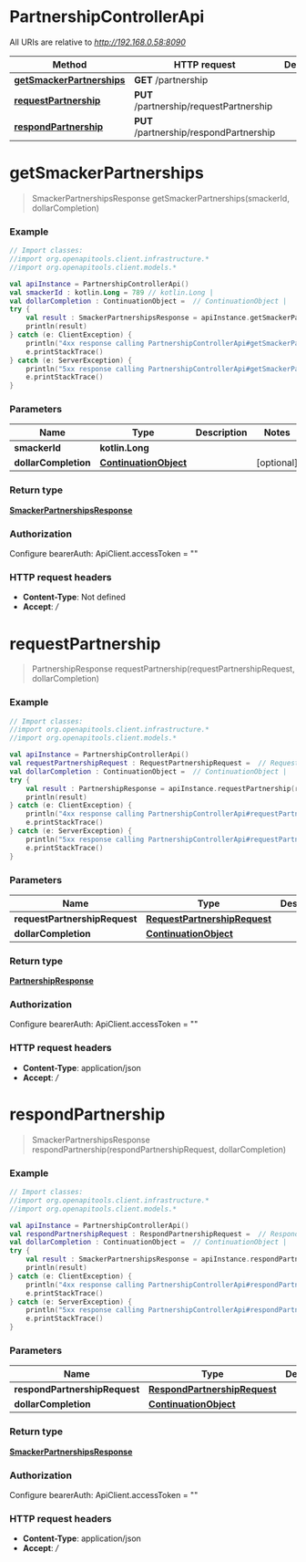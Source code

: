 # PartnershipControllerApi

All URIs are relative to *http://192.168.0.58:8090*

Method | HTTP request | Description
------------- | ------------- | -------------
[**getSmackerPartnerships**](PartnershipControllerApi.md#getSmackerPartnerships) | **GET** /partnership | 
[**requestPartnership**](PartnershipControllerApi.md#requestPartnership) | **PUT** /partnership/requestPartnership | 
[**respondPartnership**](PartnershipControllerApi.md#respondPartnership) | **PUT** /partnership/respondPartnership | 


<a name="getSmackerPartnerships"></a>
# **getSmackerPartnerships**
> SmackerPartnershipsResponse getSmackerPartnerships(smackerId, dollarCompletion)



### Example
```kotlin
// Import classes:
//import org.openapitools.client.infrastructure.*
//import org.openapitools.client.models.*

val apiInstance = PartnershipControllerApi()
val smackerId : kotlin.Long = 789 // kotlin.Long | 
val dollarCompletion : ContinuationObject =  // ContinuationObject | 
try {
    val result : SmackerPartnershipsResponse = apiInstance.getSmackerPartnerships(smackerId, dollarCompletion)
    println(result)
} catch (e: ClientException) {
    println("4xx response calling PartnershipControllerApi#getSmackerPartnerships")
    e.printStackTrace()
} catch (e: ServerException) {
    println("5xx response calling PartnershipControllerApi#getSmackerPartnerships")
    e.printStackTrace()
}
```

### Parameters

Name | Type | Description  | Notes
------------- | ------------- | ------------- | -------------
 **smackerId** | **kotlin.Long**|  |
 **dollarCompletion** | [**ContinuationObject**](.md)|  | [optional]

### Return type

[**SmackerPartnershipsResponse**](SmackerPartnershipsResponse.md)

### Authorization


Configure bearerAuth:
    ApiClient.accessToken = ""

### HTTP request headers

 - **Content-Type**: Not defined
 - **Accept**: */*

<a name="requestPartnership"></a>
# **requestPartnership**
> PartnershipResponse requestPartnership(requestPartnershipRequest, dollarCompletion)



### Example
```kotlin
// Import classes:
//import org.openapitools.client.infrastructure.*
//import org.openapitools.client.models.*

val apiInstance = PartnershipControllerApi()
val requestPartnershipRequest : RequestPartnershipRequest =  // RequestPartnershipRequest | 
val dollarCompletion : ContinuationObject =  // ContinuationObject | 
try {
    val result : PartnershipResponse = apiInstance.requestPartnership(requestPartnershipRequest, dollarCompletion)
    println(result)
} catch (e: ClientException) {
    println("4xx response calling PartnershipControllerApi#requestPartnership")
    e.printStackTrace()
} catch (e: ServerException) {
    println("5xx response calling PartnershipControllerApi#requestPartnership")
    e.printStackTrace()
}
```

### Parameters

Name | Type | Description  | Notes
------------- | ------------- | ------------- | -------------
 **requestPartnershipRequest** | [**RequestPartnershipRequest**](RequestPartnershipRequest.md)|  |
 **dollarCompletion** | [**ContinuationObject**](.md)|  | [optional]

### Return type

[**PartnershipResponse**](PartnershipResponse.md)

### Authorization


Configure bearerAuth:
    ApiClient.accessToken = ""

### HTTP request headers

 - **Content-Type**: application/json
 - **Accept**: */*

<a name="respondPartnership"></a>
# **respondPartnership**
> SmackerPartnershipsResponse respondPartnership(respondPartnershipRequest, dollarCompletion)



### Example
```kotlin
// Import classes:
//import org.openapitools.client.infrastructure.*
//import org.openapitools.client.models.*

val apiInstance = PartnershipControllerApi()
val respondPartnershipRequest : RespondPartnershipRequest =  // RespondPartnershipRequest | 
val dollarCompletion : ContinuationObject =  // ContinuationObject | 
try {
    val result : SmackerPartnershipsResponse = apiInstance.respondPartnership(respondPartnershipRequest, dollarCompletion)
    println(result)
} catch (e: ClientException) {
    println("4xx response calling PartnershipControllerApi#respondPartnership")
    e.printStackTrace()
} catch (e: ServerException) {
    println("5xx response calling PartnershipControllerApi#respondPartnership")
    e.printStackTrace()
}
```

### Parameters

Name | Type | Description  | Notes
------------- | ------------- | ------------- | -------------
 **respondPartnershipRequest** | [**RespondPartnershipRequest**](RespondPartnershipRequest.md)|  |
 **dollarCompletion** | [**ContinuationObject**](.md)|  | [optional]

### Return type

[**SmackerPartnershipsResponse**](SmackerPartnershipsResponse.md)

### Authorization


Configure bearerAuth:
    ApiClient.accessToken = ""

### HTTP request headers

 - **Content-Type**: application/json
 - **Accept**: */*

